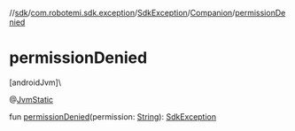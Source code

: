 //[sdk](../../../../index.md)/[com.robotemi.sdk.exception](../../index.md)/[SdkException](../index.md)/[Companion](index.md)/[permissionDenied](permission-denied.md)

# permissionDenied

[androidJvm]\

@[JvmStatic](https://kotlinlang.org/api/latest/jvm/stdlib/kotlin.jvm/-jvm-static/index.html)

fun [permissionDenied](permission-denied.md)(permission: [String](https://kotlinlang.org/api/latest/jvm/stdlib/kotlin/-string/index.html)): [SdkException](../index.md)

